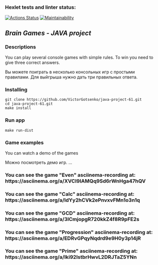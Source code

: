 ### Hexlet tests and linter status:
[![Actions Status](https://github.com/VictorGotsenko/java-project-61/actions/workflows/hexlet-check.yml/badge.svg)](https://github.com/VictorGotsenko/java-project-61/actions)
[![Maintainability](https://api.codeclimate.com/v1/badges/500640fcfd01ee8642f5/maintainability)](https://codeclimate.com/github/VictorGotsenko/java-project-61/maintainability)

## ***Brain Games - JAVA project***

### **Descriptions**
You can play several console games with simple rules.
To win you need to give three correct answers.

Вы можете поиграть в несколько консольных игр с простыми правилами.
Для выйгрыша нужно дать три правильных ответа.


### **Installing**
```
git clone https://github.com/VictorGotsenko/java-project-61.git
cd java-project-61.git
make install
```

### **Run app**
```
make run-dist
```

### **Game examples**
You can watch a demo of the games

Можно посмотреть демо игр.
...
<h3 align="left">You can see the game "Even" asciinema-recording at: https://asciinema.org/a/XVCI9IAMQq9Sd6rWnHga47hQV</h3>
<h3 align="left">You can see the game "Calc" asciinema-recording at: https://asciinema.org/a/IdYy2hCVk2ePnvxvFMn1o3n1q</h3>
<h3 align="left">You can see the game "GCD" asciinema-recording at: https://asciinema.org/a/3lCmjopgR720kkZ4f8R9pFE2s</h3>
<h3 align="left">You can see the game "Progression" asciinema-recording at: https://asciinema.org/a/EDRvGPqyNqdrd9e9H0y3p14jR</h3>
<h3 align="left">You can see the game "Prime" asciinema-recording at: https://asciinema.org/a/Iki92IstbrHwvL2DRJTaZ5YNn</h3>
